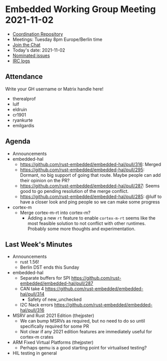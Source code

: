 # Embedded Working Group Meeting 2021-11-02

* [Coordination Repository]
* Meetings: Tuesday 8pm Europe/Berlin time
* [Join the Chat]
* Today's date: 2021-11-02
* [Nominated issues](https://github.com/search?q=org%3Arust-embedded+label%3Anominated+is%3Aopen&type=Issues)
* [IRC logs]

[Coordination Repository]: https://github.com/rust-embedded/wg
[Join the Chat]: https://riot.im/app/#/room/#rust-embedded:matrix.org
[IRC logs]: https://libera.irclog.whitequark.org/rust-embedded/2021-11-02

## Attendance

Write your GH username or Matrix handle here!

* therealprof
* lulf
* eldruin
* cr1901
* ryankurte
* emilgardis


## Agenda

* Announcements
* embedded-hal
    * https://github.com/rust-embedded/embedded-hal/pull/316: Merged
    * https://github.com/rust-embedded/embedded-hal/pull/295: Dormant, no big support of going that route. Maybe people can add their opinion on the PR?
    * https://github.com/rust-embedded/embedded-hal/pull/287: Seems good to go pending resolution of the merge conflict.
    * https://github.com/rust-embedded/embedded-hal/pull/285: @lulf to have a closer look and ping people so we can make some progress
* cortex-m
    * Merge cortex-m-rt into cortex-m?
        * Adding a new `rt` feature to enable `cortex-m-rt` seems like the most feasible solution to not conflict with other runtimes. Probably some more thoughts and experimentation.

## Last Week's Minutes


* Announcements
    * rust 1.56!
    * Berlin DST ends this Sunday
* embedded-hal
    * Separate buffers for SPI https://github.com/rust-embedded/embedded-hal/pull/287
    * CAN take 4 https://github.com/rust-embedded/embedded-hal/pull/314
        * Safety of new_unchecked
    * I2C Nack errors https://github.com/rust-embedded/embedded-hal/pull/316
* MSRV and Rust 2021 Edition (thejpster)
    * We can bump MSRVs as required, but no need to do so until specifically required for some PR
    * Not clear if any 2021 edition features are immediately useful for cortex-m crates
* ARM Fixed Virtual Platforms (thejpster)
    * Perhaps qemu is a good starting point for virtualised testing?
* HIL testing in general
